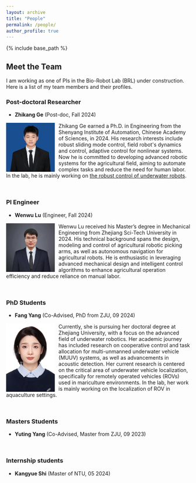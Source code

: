 ```yaml
---
layout: archive
title: "People"
permalink: /people/
author_profile: true
---
```


{% include base_path %}

## Meet the Team

I am working as one of PIs in the Bio-Robot Lab (BRL) under construction. Here is a list of my team members and their profiles.

<!-- <img src="https://jiaoyangli.me/images/logo-white-background.png" title="logo" width="800pt" alt="ARCS Lab"/> -->

<!-- ## Current Members -->
### Post-doctoral Researcher
- **Zhikang Ge** (Post-doc, Fall 2024)

<img src="../images/gezhikang.jpeg" style="float:left;width:100pt;padding-right:10px;"  alt="Zhikang Ge"/>
<p>
    Zhikang Ge earned a Ph.D. in Engineering from the Shenyang Institute of Automation, Chinese Academy of Sciences, in 2024. His research interests include robust sliding mode control, field robot's dynamics and control, adaptive control for nonlinear systems. Now he is committed to developing advanced robotic systems for the agricultural field, aiming to automate complex tasks and reduce the need for human labor. In the lab, he is mainly working on <a href="https://caseypen.github.io/portfolio/portfolio-G-rov-track/">the robust control of underwater robots</a>.
</p>

<!-- <details>
  <summary>Publications</summary>
  <ul>
    <li>
        Robust adaptive sliding mode control for path tracking of unmanned agricultural vehicles. Zhikang Ge, Zhihong Man, Zhuo Wang, et al. Computers and electrical engineering, 108: 108693, 2023.
    </li>
  </ul>
</details> -->
<br clear="all"> 

### PI Engineer
- **Wenwu Lu** (Engineer, Fall 2024)

<img src="../images/wenulu.jpeg" style="float:left;width:100pt;padding-right:10px;"  alt="Wenwu Lu"/>
<p>
  Wenwu Lu received his Master’s degree in Mechanical Engineering from Zhejiang Sci-Tech University in 2024. His technical background spans the design, modeling and control of agricultural robotic picking arms, as well as autonomous navigation for agricultural robots. He is enthusiastic in leveraging advanced mechanical design and intelligent control algorithms to enhance agricultural operation efficiency and reduce reliance on manual labor.

  <!-- Currently, Wenwu Lu is dedicated to developing intelligent robotic systems for precision agriculture, with a particular focus on fruit and vegetable harvesting. In the lab, his primary research involves the development of a transportation system for strawberry-picking robots. He is working on multi-robot cooperative control technology to address challenges in transportation and scheduling during harvesting, aiming to optimize operational efficiency. His research not only explores real-time collaboration and communication in multi-robot systems but also includes high-precision motion control and navigation optimization in complex agricultural environments, driving the evolution of agricultural robots from single-task execution to multi-task coordination. -->
</p> 

<br clear="all"> 

### PhD Students
- **Fang Yang** (Co-Advised, PhD from ZJU, 09 2024)

<img src="../images/yangfang.jpeg" style="float:left;width:100pt;padding-right:10px;"  alt="Fang Yang"/>
<p>
    Currently, she is pursuing her doctoral degree at Zhejiang University, with a focus on the advanced field of underwater robotics. Her academic journey has included research on cooperative control and task allocation for multi-unmanned underwater vehicle (MUUV) systems, as well as advancements in acoustic detection. Her current research is centered on the critical area of underwater vehicle localization, specifically for remotely operated vehicles (ROVs) used in mariculture environments. In the lab, her work is mainly working on the localization of ROV in aquaculture settings.
</p>

<br clear="all"> 


### Masters Students

- **Yuting Yang** (Co-Advised, Master from ZJU, 09 2023)

<br clear="all"> 

### Internship students

- **Kangyue Shi** (Master of NTU, 05 2024)
